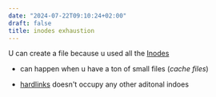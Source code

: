 ```yaml
---
date: "2024-07-22T09:10:24+02:00"
draft: false
title: inodes exhaustion
---
```


U can create a file because u used all the [Inodes](/inodes)
- can happen when u have a ton of small files (*cache files*)


- [hardlinks](/Linux/hardlink) doesn't occupy any other aditonal indoes





